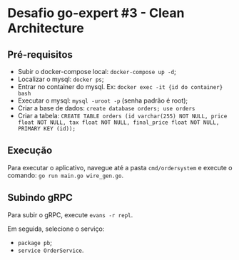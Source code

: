 # Desafio go-expert #3 - Clean Architecture

## Pré-requisitos
- Subir o docker-compose local: `docker-compose up -d`;
- Localizar o mysql: `docker ps`;
- Entrar no container do mysql. Ex: `docker exec -it {id do container} bash`
- Executar o mysql: `mysql -uroot -p` (senha padrão é root);
- Criar a base de dados: `create database orders; use orders`
- Criar a tabela: `CREATE TABLE orders (id varchar(255) NOT NULL, price float NOT NULL, tax float NOT NULL, final_price float NOT NULL, PRIMARY KEY (id));`

## Execução
Para executar o aplicativo, navegue até a pasta `cmd/ordersystem` e execute o comando:
`go run main.go wire_gen.go`.

## Subindo gRPC
Para subir o gRPC, execute `evans -r repl`.

Em seguida, selecione o serviço:
- `package pb`;
- `service OrderService`.
